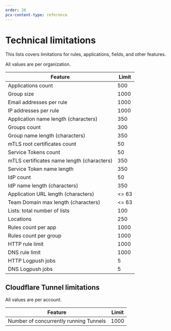```yaml
---
order: 20
pcx-content-type: reference
---
```


# Technical limitations

This lists covers limitations for rules, applications, fields, and other features. 

All values are per organization.

<TableWrap>

| Feature | Limit |
| ------- | ----- | 
| Applications count | 500 |
| Group size | 1000 | 
| Email addresses per rule | 1000 |
| IP addresses per rule | 1000 |
| Application name length (characters) | 350 |
| Groups count | 300 |
| Group name length (characters) | 350 |
| mTLS root certificates count | 50 |
| Service Tokens count | 50 |
| mTLS certificates name length (characters) | 350 |
| Service Token name length | 350 |
| IdP count | 50 |
| IdP name length (characters) | 350 |
| Application URL length (characters) | <= 63 |
| Team Domain max length (characters) | <= 63 |
| Lists: total number of lists | 100 |
| Locations | 250 |
| Rules count per app | 1000 |
| Rules count per group | 1000 |
| HTTP rule limit | 1000 |
| DNS rule limit | 1000 |
| HTTP Logpush jobs | 5 |
| DNS Logpush jobs | 5 |

</TableWrap>

## Cloudflare Tunnel limitations

All values are per account.

<TableWrap>

| Feature | Limit |
| ------- | ----- | 
| Number of concurrently running Tunnels | 1000 |

</TableWrap>

